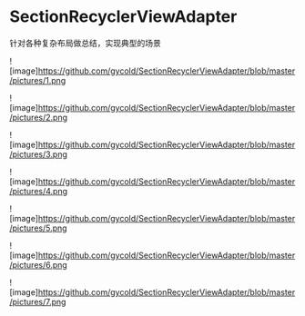 # SectionRecyclerViewAdapter
针对各种复杂布局做总结，实现典型的场景

![image]https://github.com/gycold/SectionRecyclerViewAdapter/blob/master/pictures/1.png

![image]https://github.com/gycold/SectionRecyclerViewAdapter/blob/master/pictures/2.png

![image]https://github.com/gycold/SectionRecyclerViewAdapter/blob/master/pictures/3.png

![image]https://github.com/gycold/SectionRecyclerViewAdapter/blob/master/pictures/4.png

![image]https://github.com/gycold/SectionRecyclerViewAdapter/blob/master/pictures/5.png

![image]https://github.com/gycold/SectionRecyclerViewAdapter/blob/master/pictures/6.png

![image]https://github.com/gycold/SectionRecyclerViewAdapter/blob/master/pictures/7.png
